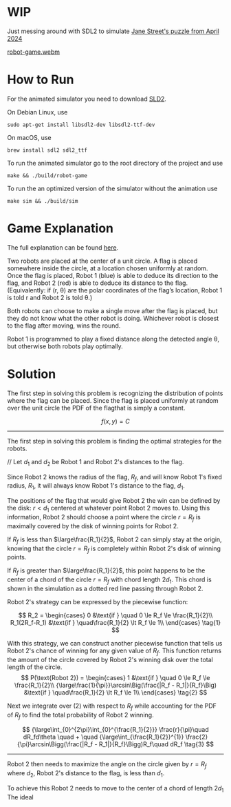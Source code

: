 # WIP

Just messing around with SDL2 to simulate [Jane Street's puzzle from April 2024](https://www.janestreet.com/puzzles/robot-capture-the-flag-index/)


[robot-game.webm](https://github.com/John-A-Aydin/jane-st-robot-game/assets/132794075/2d0b105d-0d4d-4bb9-99b4-852330623975)


# How to Run

For the animated simulator you need to download [SLD2](https://www.libsdl.org/).

On Debian Linux, use
```console
sudo apt-get install libsdl2-dev libsdl2-ttf-dev
```
On macOS, use
```console
brew install sdl2 sdl2_ttf
```

To run the animated simulator go to the root directory of the project and use
```console
make && ./build/robot-game
```

To run the an optimized version of the simulator without the animation use
```console
make sim && ./build/sim
```




# Game Explanation

The full explanation can be found [here](https://www.janestreet.com/puzzles/robot-capture-the-flag-index/).

Two robots are placed at the center of a unit circle. A flag is placed somewhere inside the circle, at a location chosen uniformly at random. Once the flag is placed, Robot 1 (blue) is able to deduce its direction to the flag, and Robot 2 (red) is able to deduce its distance to the flag. (Equivalently: if (r, θ) are the polar coordinates of the flag’s location, Robot 1 is told r and Robot 2 is told θ.)

Both robots can choose to make a single move after the flag is placed, but they do not know what the other robot is doing. Whichever robot is closest to the flag after moving, wins the round.

Robot 1 is programmed to play a fixed distance along the detected angle θ, but otherwise both robots play optimally.


# Solution

The first step in solving this problem is recognizing the distribution of points where the flag can be placed. Since the flag is placed uniformly at random over the unit circle the PDF of the flagthat is simply a constant.

$$
f(x,y) = C
$$

-----

The first step in solving this problem is finding the optimal strategies for the robots.

// Let $d_{1}$ and $d_{2}$ be Robot 1 and Robot 2's distances to the flag.

Since Robot 2 knows the radius of the flag, $R_f$, and will know Robot 1's fixed radius, $R_{1}$, it will always know Robot 1's distance to the flag, $d_{1}$.



The positions of the flag that would give Robot 2 the win can be defined by the disk: $r\lt d_1$ centered at whatever point Robot 2 moves to. Using this information, Robot 2 should choose a point where the circle $r=R_f$ is maximally covered by the disk of winning points for Robot 2.

If $R_f$ is less than $\large\frac{R_1}{2}$, Robot 2 can simply stay at the origin, knowing that the circle $r = R_f$ is completely within Robot 2's disk of winning points.

If $R_f$ is greater than $\large\frac{R_1}{2}$, this point happens to be the center of a chord of the circle $r=R_f$ with chord length $2d_1$. This chord is shown in the simulation as a dotted red line passing through Robot 2.

Robot 2's strategy can be expressed by the piecewise function:

$$
R_2 = \begin{cases}
   0 &\text{if } \quad 0 \le R_f \le \frac{R_1}{2}\\
   R_1(2R_f-R_1) &\text{if } \quad\frac{R_1}{2} \lt R_f \le 1\\
\end{cases} \tag{1}
$$

With this strategy, we can construct another piecewise function that tells us Robot 2's chance of winning for any given value of $R_f$. This function returns the amount of the circle covered by Robot 2's winning disk over the total length of the circle.
$$
P(\text{Robot 2}) = \begin{cases}
   1 &\text{if } \quad 0 \le R_f \le \frac{R_1}{2}\\
   {\large\frac{1}{\pi}}\arcsin\Big(\frac{|R_f - R_1|}{R_f}\Big) &\text{if } \quad\frac{R_1}{2} \lt R_f \le 1\\
\end{cases} \tag{2}
$$

Next we integrate over (2) with respect to $R_f$ while accounting for the PDF of $R_f$ to find the total probability of Robot 2 winning.

$$
{\large\int_{0}^{2\pi}\int_{0}^{\frac{R_1}{2}}} \frac{r}{\pi}\quad  dR_fd\theta \quad + \quad 
{\large\int_{\frac{R_1}{2}}^{1}} \frac{2}{\pi}\arcsin\Bigg(\frac{|R_f - R_1|}{R_f}\Bigg)R_f\quad dR_f \tag{3}
$$





-------

Robot 2 then needs to maximize the angle on the circle given by $r = R_f$ where $d_2$, Robot 2's distance to the flag, is less than $d_1$.

To achieve this Robot 2 needs to move to the center of a chord of length $2d_1$
The ideal 

